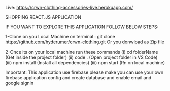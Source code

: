 Live: https://crwn-clothing-accessories-live.herokuapp.com/

SHOPPING REACT.JS APPLICATION

IF YOU WANT TO EXPLORE THIS APPLICATION FOLLOW BELOW STEPS:

1-Clone on you Local Machine
on terminal : git clone https://github.com/hyderumer/crwn-clothing.git
Or you donwload as Zip file

2-Once its on your local machine run these commands
   (i) cd folderName (Get inside the project folder)
   (ii) code .  (Open project folder in VS Code)
   (iii) npm install  (Install all dependencies)
   (iii) npm start    (Rn on local machine)


Important: 
This application use firebase please make you can use your own firebase application config
and create database and enable email and google signin
